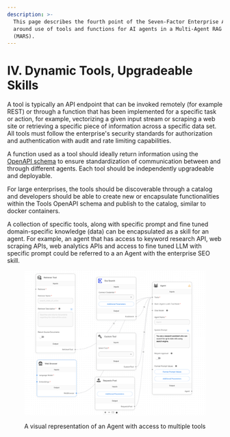 ```yaml
---
description: >-
  This page describes the fourth point of the Seven-Factor Enterprise AI app
  around use of tools and functions for AI agents in a Multi-Agent RAG Systems
  (MARS).
---
```


# IV. Dynamic Tools, Upgradeable Skills

A tool is typically an API endpoint that can be invoked remotely (for example REST) or through a function that has been implemented for a specific task or action, for example, vectorizing a given input stream or scraping a web site or retrieving a specific piece of information across a specific data set. All tools must follow the enterprise's security standards for authorization and authentication with audit and rate limiting capabilities.

A function used as a tool should ideally return information using the[ OpenAPI schema](https://swagger.io/specification/) to ensure standardization of communication between and through different agents. Each tool should be independently upgradeable and deployable.&#x20;

For large enterprises, the tools should be discoverable through a catalog and developers should be able to create new or encapsulate functionalities within the Tools OpenAPI schema and publish to the catalog, similar to docker containers.&#x20;

A collection of specific tools, along with specific prompt and fine tuned domain-specific knowledge (data) can be encapsulated as a skill for an agent. For example, an agent that has access to keyword research API, web scraping APIs, web analytics APIs and access to fine tuned LLM with specific prompt could be referred to a an Agent with the enterprise SEO skill.&#x20;

<figure><img src=".gitbook/assets/CleanShot 2024-08-14 at 07.01.16@2x.png" alt=""><figcaption><p>A visual representation of an Agent with access to multiple tools</p></figcaption></figure>
